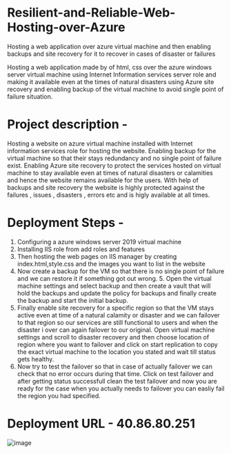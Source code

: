# Resilient-and-Reliable-Web-Hosting-over-Azure
Hosting a web application over azure virtual machine and then enabling backups and site recovery for it to recover in cases of disaster or failures

Hosting a web application made by of html, css over the azure windows server virtual machine using Internet Information services server role and making it available even at the times of natural disasters using Azure site recovery and enabling backup of the virtual machine to avoid single point of failure situation.

# Project description - 
Hosting a website on azure virtual machine installed with Internet information services role for hosting the website. Enabling backup for the virtual machine so that their stays redundancy and no single point of failure exist. Enabling Azure site recovery to protect the services hosted on virtual machine to stay available even at times of natural disasters or calamities and hence the website remains available for the users. With help of backups and site recovery the website is highly protected against the failures , issues , disasters , errors etc and is higly available at all times.

# Deployment Steps - 
1. Configuring a azure windows server 2019 virtual machine
2. Installing IIS role from add roles and features
3. Then hosting the web pages on IIS manager by creating index.html,style.css and the images you want to list in the website
4. Now create a backup for the VM so that there is no single point of failure and we can restore it if something got out wrong. 5. Open the virtual machine settings and select backup and then create a vault that will hold the backups and update the policy for backups and finally create the backup and start the initial backup.
6. Finally enable site recovery for a specific region so that the VM stays active even at time of a natural calamity or disaster and we can failover to that region so our services are still functional to users and when the disaster i over can again failover to our original. Open virtual machine settings and scroll to disaster recovery and then choose location of region where you want to failover and click on start replication to copy the exact virtual machine to the location you stated and wait till status gets healthy.
7. Now try to test the failover so that in case of actually failover we can check that no error occurs during that time. Click on test failover and after getting status successfull clean the test failover and now you are ready for the case when you actually needs to failover you can easliy fail the region you had specified. 

# Deployment URL - 40.86.80.251


![image](https://user-images.githubusercontent.com/61831401/172694820-dc7e3bba-c3c3-476f-9c42-48069142566c.png)
